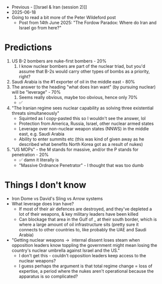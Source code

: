 - Previous - [[Israel & Iran (session 2)]]
- 2025-06-18
- Going to read a bit more of the Peter Wildeford post
	- Post from 14th June 2025: "The Fordow Paradox: Where do Iran and Israel go from here?"
# Predictions
1. US B-2 bombers are nuke-first bombers - 20%
	1. I know nuclear bombers are part of the nuclear triad, but you'd assume that B-2s would carry other types of bombs as a priority, right?
2. Saudi Arabia is the #1 exporter of oil in the middle east - 80%
3. The answer to the heading "what does Iran want" (by pursuing nuclear) will be "leverage" - 70%
	1. Seems really obvious, maybe too obvious, hence only 70%
	- ✅
4. "The Iranian regime sees nuclear capability as solving three existential threats simultaneously"
	- Squinted as I copy-pasted this so I wouldn't see the answer, lol
	- Protection from America, Russia, Israel, other nuclear armed states
	- Leverage over non-nuclear weapon states (NNWS) in the middle east, e.g. Saudi Arabia
	- Ability to enter summits etc (this was kind of given away as he described what benefits North Korea got as a result of nukes)
5. "US MOPs" - the M stands for massive, and/or the P stands for penetration - 20% 
	- ✅ damn it literally is
	- "Massive Ordnance Penetrator" - I thought that was too dumb

# Things I don't know
- Iron Dome vs David's Sling vs Arrow systems
- What leverage does Iran have?
	- If most of their air defences are destroyed, and they've depleted a lot of their weapons, & key military leaders have been killed
	- Can blockage that area in the Gulf of _ at their south border, which is where a large amount of oil infrastructure sits (pretty sure it connects to other countries to, like probably the UAE and Saudi Arabia)
- "Getting nuclear weapons →  internal dissent loses steam when opposition leaders know toppling the government might mean losing the country's nuclear umbrella against Israel and the US."
	- I don't get this - couldn't opposition leaders keep access to the nuclear weapons?
	- I guess perhaps the argument is that total regime change = loss of expertise, a period where the nukes aren't operational because the apparatus is so complicated?